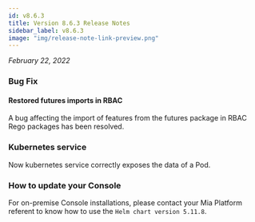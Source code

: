 ```yaml
---
id: v8.6.3
title: Version 8.6.3 Release Notes
sidebar_label: v8.6.3
image: "img/release-note-link-preview.png"
---
```


_February 22, 2022_

### Bug Fix

#### Restored futures imports in RBAC

A bug affecting the import of features from the futures package in RBAC Rego packages has been resolved.

### Kubernetes service

Now kubernetes service correctly exposes the data of a Pod.

### How to update your Console

For on-premise Console installations, please contact your Mia Platform referent to know how to use the `Helm chart version 5.11.8`.

<br/>
